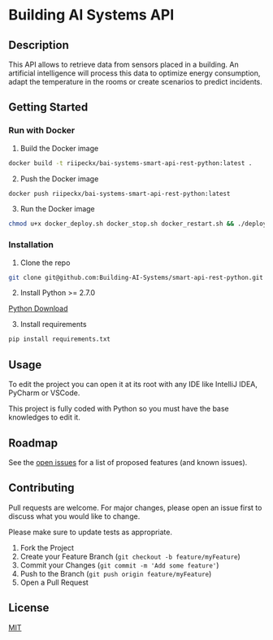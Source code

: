 # Building AI Systems API

## Description

This API allows to retrieve data from sensors placed in a building. An artificial intelligence will process this data to optimize energy consumption, adapt the temperature in the rooms or create scenarios to predict incidents.

## Getting Started

### Run with Docker

1. Build the Docker image
```bash
docker build -t riipeckx/bai-systems-smart-api-rest-python:latest .
```

2. Push the Docker image
```bash
docker push riipeckx/bai-systems-smart-api-rest-python:latest
```

3. Run the Docker image
```bash
chmod u+x docker_deploy.sh docker_stop.sh docker_restart.sh && ./deploy.sh
```

### Installation

1. Clone the repo
```sh
git clone git@github.com:Building-AI-Systems/smart-api-rest-python.git
```

2. Install Python >= 2.7.0

[Python Download](https://www.python.org/downloads/)

3. Install requirements

```bash
pip install requirements.txt 
```

## Usage

To edit the project you can open it at its root with any IDE like IntelliJ IDEA, PyCharm or VSCode.

This project is fully coded with Python so you must have the base knowledges to edit it.

## Roadmap

See the [open issues](https://github.com/Building-AI-Systems/smart-api-rest-python/issues) for a list of proposed features (and known issues).

## Contributing

Pull requests are welcome. For major changes, please open an issue first to discuss what you would like to change.

Please make sure to update tests as appropriate.

1. Fork the Project
2. Create your Feature Branch (`git checkout -b feature/myFeature`)
3. Commit your Changes (`git commit -m 'Add some feature'`)
4. Push to the Branch (`git push origin feature/myFeature`)
5. Open a Pull Request

## License
[MIT](https://choosealicense.com/licenses/mit/)
